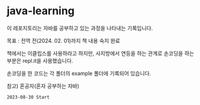 # java-learning

이 레포지토리는 자바를 공부하고 있는 과정을 나타내는 기록입니다.

목표 : 전역 전(2024. 02. 01)까지 책 내용 숙지 완료 

책에서는 이클립스를 사용하라고 하지만, 사지방에서 연등을 하는 관계로 손코딩을 하는 부분은 repl.it을 사용했습니다.

손코딩을 한 코드는 각 폴더의 example 폴더에 기록되어 있습니다.

참고) 혼공자(혼자 공부하는 자바)

``2023-08-30 Start``
